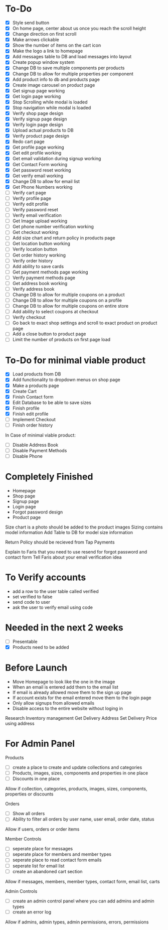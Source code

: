 # To-Do
- [x] Style send button
- [x] On home page, center about us once you reach the scroll height
- [x] Change direction on first scroll
- [x] Make arrows clickable
- [x] Show the number of items on the cart icon
- [x] Make the logo a link to homepage
- [x] Add messages table to DB and load messages into layout
- [x] Create popup window system
- [x] Change DB to save multiple components per products
- [x] Change DB to allow for multiple properties per component
- [x] Add product info to db and products page
- [x] Create image carousel on product page
- [x] Get signup page working
- [x] Get login page working
- [x] Stop Scrolling while modal is loaded
- [x] Stop navigation while modal is loaded
- [x] Verify shop page design
- [x] Verify signup page design
- [x] Verify login page design
- [x] Upload actual products to DB
- [x] Verify product page design
- [x] Redo cart page
- [x] Get profile page working
- [x] Get edit profile working
- [x] Get email validation during signup working
- [x] Get Contact Form working
- [x] Get password reset working
- [x] Get verify email working
- [x] Change DB to allow for email list
- [x] Get Phone Numbers working
- [ ] Verify cart page
- [ ] Verify profile page
- [ ] Verify edit profile
- [ ] Verify password reset
- [ ] Verify email verification
- [ ] Get Image upload working
- [ ] Get phone number verification working
- [ ] Get checkout working
- [ ] Add size chart and return policy in products page
- [ ] Get location button working
- [ ] Verify location button
- [ ] Get order history working
- [ ] Verify order history
- [ ] Add ability to save cards
- [ ] Get payment methods page working
- [ ] Verify payment methods page
- [ ] Get address book working
- [ ] Verify address book
- [ ] Change DB to allow for multiple coupons on a product
- [ ] Change DB to allow for multiple coupons on a profile
- [ ] Change DB to allow for multiple coupons on entire store
- [ ] Add ability to select coupons at checkout
- [ ] Verify checkout
- [ ] Go back to exact shop settings and scroll to exact product on product page
- [ ] Add a close button to product page
- [ ] Limit the number of products on first page load

# To-Do for minimal viable product
- [x] Load products from DB
- [x] Add functionality to dropdown menus on shop page
- [x] Make a products page
- [x] Create Cart
- [x] Finish Contact form
- [x] Edit Database to be able to save sizes
- [x] Finish profile
- [x] Finish edit profile
- [ ] Implement Checkout
- [ ] Finish order history

In Case of minimal viable product:
- [ ] Disable Address Book
- [ ] Disable Payment Methods
- [ ] Disable Phone

# Completely Finished
- Homepage
- Shop page
- Signup page
- Login page
- Forgot password design
- Product page

Size chart is a photo should be added to the product images
Sizing contains model information
Add Table to DB for model size information

Return Policy should be recieved from Tap Payments

Explain to Faris that you need to use resend for forgot password and contact form
Tell Faris about your email verification idea

# To Verify accounts
- add a row to the user table called verified
- set verified to false
- send code to user
- ask the user to verify email using code

# Needed in the next 2 weeks
- [ ] Presentable
- [x] Products need to be added

# Before Launch
- Move Homepage to look like the one in the image
- When an email is entered add them to the email list
- If email is already allowed move them to the sign up page
- If account exists for the email entered move them to the login page
- Only allow signups from allowed emails
- Disable access to the entire website without loging in

Research Inventory management
Get Delivery Address
Set Delivery Price using address

# For Admin Panel
Products
- [ ] create a place to create and update collections and categories
- [ ] Products, images, sizes, components and properties in one place
- [ ] Discounts in one place

Allow if collection, categories, products, images, sizes, components, properties or discounts

Orders
- [ ] Show all orders
- [ ] Ability to filter all orders by user name, user email, order date, status

Allow if users, orders or order items

Member Controls
- [ ] seperate place for messages
- [ ] seperate place for members and member types
- [ ] seperate place to read contact form emails
- [ ] seperate list for email list
- [ ] create an abandoned cart section

Allow if messages, members, member types, contact form, email list, carts

Admin Controls
- [ ] create an admin control panel where you can add admins and admin types
- [ ] create an error log

Allow if admins, admin types, admin permissions, errors, permissions